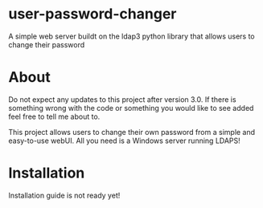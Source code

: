 # user-password-changer
A simple web server buildt on the ldap3 python library that allows users to change their password

# About
Do not expect any updates to this project after version 3.0.
If there is something wrong with the code or something you would like to see added feel free to tell me about to.

This project allows users to change their own password from a simple and easy-to-use webUI.
All you need is a Windows server running LDAPS!

# Installation
Installation guide is not ready yet!
